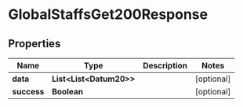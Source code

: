 

# GlobalStaffsGet200Response


## Properties

Name | Type | Description | Notes
------------ | ------------- | ------------- | -------------
**data** | **List&lt;List&lt;Datum20&gt;&gt;** |  |  [optional]
**success** | **Boolean** |  |  [optional]




